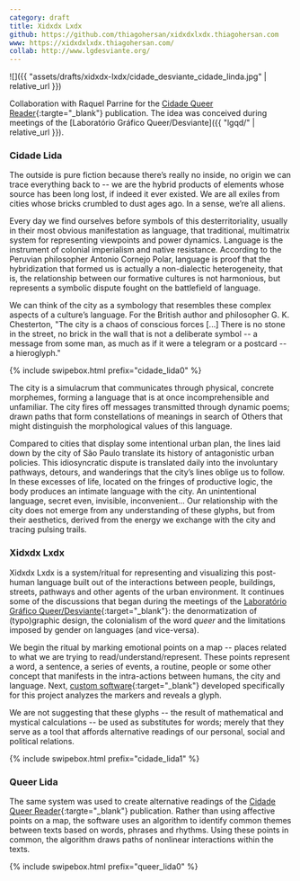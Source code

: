 ```yaml
---
category: draft
title: Xidxdx Lxdx
github: https://github.com/thiagohersan/xidxdxlxdx.thiagohersan.com
www: https://xidxdxlxdx.thiagohersan.com/
collab: http://www.lgdesviante.org/
---
```

![]({{ "assets/drafts/xidxdx-lxdx/cidade_desviante_cidade_linda.jpg" | relative_url }})

Collaboration with Raquel Parrine for the [Cidade Queer Reader](http://www.edicoesaurora.com/cidade-queer-uma-leitora/){:targte="_blank"} publication. The idea was conceived during meetings of the [Laboratório Gráfico Queer/Desviante]({{ "lgqd/" | relative_url }}).

### Cidade Lida
The outside is pure fiction because there’s really no inside, no origin we can trace everything back to -- we are the hybrid products of elements whose source has been long lost, if indeed it ever existed. We are all exiles from cities whose bricks crumbled to dust ages ago. In a sense, we’re all aliens.

Every day we find ourselves before symbols of this desterritoriality, usually in their most obvious manifestation as language, that traditional, multimatrix system for representing viewpoints and power dynamics. Language is the instrument of colonial imperialism and native resistance. According to the Peruvian philosopher Antonio Cornejo Polar, language is proof that the hybridization that formed us is actually a non-dialectic heterogeneity, that is, the relationship between our formative cultures is not harmonious, but represents a symbolic dispute fought on the battlefield of language.

We can think of the city as a symbology that resembles these complex aspects of a culture’s language. For the British author and philosopher G. K. Chesterton, "The city is a chaos of conscious forces [...] There is no stone in the street, no brick in the wall that is not a deliberate symbol -- a message from some man, as much as if it were a telegram or a postcard -- a hieroglyph."

{% include swipebox.html prefix="cidade_lida0" %}

The city is a simulacrum that communicates through physical, concrete morphemes, forming a language that is at once incomprehensible and unfamiliar. The city fires off messages transmitted through dynamic poems; drawn paths that form constellations of meanings in search of Others that might distinguish the morphological values of this language.

Compared to cities that display some intentional urban plan, the lines laid down by the city of São Paulo translate its history of antagonistic urban policies. This idiosyncratic dispute is translated daily into the involuntary pathways, detours, and wanderings that the city’s lines oblige us to follow. In these excesses of life, located on the fringes of productive logic, the body produces an intimate language with the city. An unintentional language, secret even, invisible, inconvenient... Our relationship with the city does not emerge from any understanding of these glyphs, but from their aesthetics, derived from the energy we exchange with the city and tracing pulsing trails.

### Xidxdx Lxdx
Xidxdx Lxdx is a system/ritual for representing and visualizing this post-human language built out of the interactions between people, buildings, streets, pathways and other agents of the urban environment. It continues some of the discussions that began during the meetings of the [Laboratório Gráfico Queer/Desviante](http://www.lgdesviante.org/){:target="_blank"}: the denormatization of (typo)graphic design, the colonialism of the word *queer* and the limitations imposed by gender on languages (and vice-versa).

We begin the ritual by marking emotional points on a map -- places related to what we are trying to read/understand/represent. These points represent a word, a sentence, a series of events, a routine, people or some other concept that manifests in the intra-actions between humans, the city and language. Next, [custom software](https://xidxdxlxdx.thiagohersan.com/){:target="_blank"} developed specifically for this project analyzes the markers and reveals a glyph.

We are not suggesting that these glyphs -- the result of mathematical and mystical calculations -- be used as substitutes for words; merely that they serve as a tool that affords alternative readings of our personal, social and political relations.

{% include swipebox.html prefix="cidade_lida1" %}

### Queer Lida
The same system was used to create alternative readings of the [Cidade Queer Reader](http://www.edicoesaurora.com/cidade-queer-uma-leitora/){:targte="_blank"} publication. Rather than using affective points on a map, the software uses an algorithm to identify common themes between texts based on words, phrases and rhythms. Using these points in common, the algorithm draws paths of nonlinear interactions within the texts.

{% include swipebox.html prefix="queer_lida0" %}
